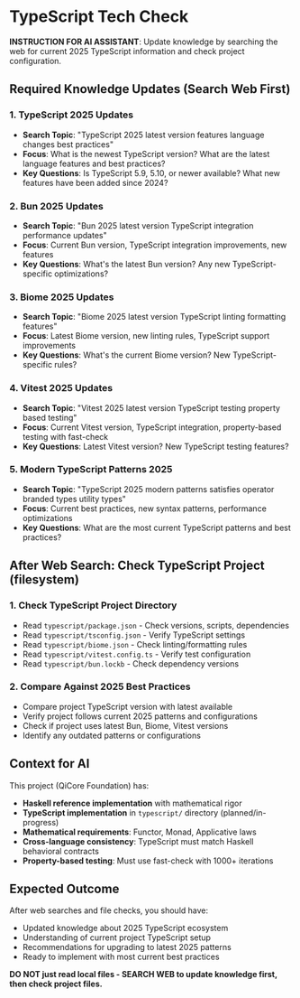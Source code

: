 # TypeScript Tech Check

**INSTRUCTION FOR AI ASSISTANT**: Update knowledge by searching the web for current 2025 TypeScript information and check project configuration.

## Required Knowledge Updates (Search Web First)

### 1. TypeScript 2025 Updates
- **Search Topic**: "TypeScript 2025 latest version features language changes best practices"
- **Focus**: What is the newest TypeScript version? What are the latest language features and best practices?
- **Key Questions**: Is TypeScript 5.9, 5.10, or newer available? What new features have been added since 2024?

### 2. Bun 2025 Updates
- **Search Topic**: "Bun 2025 latest version TypeScript integration performance updates"
- **Focus**: Current Bun version, TypeScript integration improvements, new features
- **Key Questions**: What's the latest Bun version? Any new TypeScript-specific optimizations?

### 3. Biome 2025 Updates
- **Search Topic**: "Biome 2025 latest version TypeScript linting formatting features"
- **Focus**: Latest Biome version, new linting rules, TypeScript support improvements
- **Key Questions**: What's the current Biome version? New TypeScript-specific rules?

### 4. Vitest 2025 Updates
- **Search Topic**: "Vitest 2025 latest version TypeScript testing property based testing"
- **Focus**: Current Vitest version, TypeScript integration, property-based testing with fast-check
- **Key Questions**: Latest Vitest version? New TypeScript testing features?

### 5. Modern TypeScript Patterns 2025
- **Search Topic**: "TypeScript 2025 modern patterns satisfies operator branded types utility types"
- **Focus**: Current best practices, new syntax patterns, performance optimizations
- **Key Questions**: What are the most current TypeScript patterns and best practices?

## After Web Search: Check TypeScript Project (**filesystem**)

### 1. Check TypeScript Project Directory
- Read `typescript/package.json` - Check versions, scripts, dependencies
- Read `typescript/tsconfig.json` - Verify TypeScript settings
- Read `typescript/biome.json` - Check linting/formatting rules  
- Read `typescript/vitest.config.ts` - Verify test configuration
- Read `typescript/bun.lockb` - Check dependency versions

### 2. Compare Against 2025 Best Practices
- Compare project TypeScript version with latest available
- Verify project follows current 2025 patterns and configurations
- Check if project uses latest Bun, Biome, Vitest versions
- Identify any outdated patterns or configurations

## Context for AI

This project (QiCore Foundation) has:
- **Haskell reference implementation** with mathematical rigor
- **TypeScript implementation** in `typescript/` directory (planned/in-progress)
- **Mathematical requirements**: Functor, Monad, Applicative laws
- **Cross-language consistency**: TypeScript must match Haskell behavioral contracts
- **Property-based testing**: Must use fast-check with 1000+ iterations

## Expected Outcome

After web searches and file checks, you should have:
- Updated knowledge about 2025 TypeScript ecosystem
- Understanding of current project TypeScript setup
- Recommendations for upgrading to latest 2025 patterns
- Ready to implement with most current best practices

**DO NOT just read local files - SEARCH WEB to update knowledge first, then check project files.**